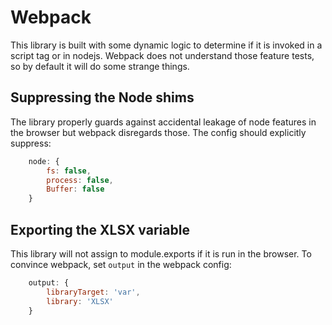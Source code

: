 # Webpack

This library is built with some dynamic logic to determine if it is invoked in a
script tag or in nodejs.  Webpack does not understand those feature tests, so by
default it will do some strange things.

## Suppressing the Node shims

The library properly guards against accidental leakage of node features in the
browser but webpack disregards those.  The config should explicitly suppress:

```js
	node: {
		fs: false,
		process: false,
		Buffer: false
	}
```

## Exporting the XLSX variable

This library will not assign to module.exports if it is run in the browser.  To
convince webpack, set `output` in the webpack config:

```js
	output: {
		libraryTarget: 'var',
		library: 'XLSX'
	}
```
